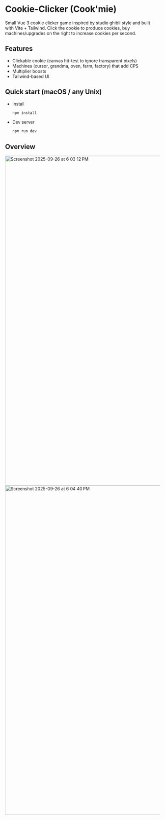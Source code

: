 # Cookie-Clicker (Cook'mie)

Small Vue 3 cookie clicker game inspired by studio ghibli style and built with Vite + Tailwind. Click the cookie to produce cookies, buy machines/upgrades on the right to increase cookies per second.

## Features
- Clickable cookie (canvas hit-test to ignore transparent pixels)
- Machines (cursor, grandma, oven, farm, factory) that add CPS
- Multiplier boosts
- Tailwind-based UI

## Quick start (macOS / any Unix)
- Install
  ```bash
  npm install
  ```
- Dev server
  ```bash
  npm run dev
  ```
## Overview
<img width="1780" height="1069" alt="Screenshot 2025-09-26 at 6 03 12 PM" src="https://github.com/user-attachments/assets/492f9977-1653-454a-b551-a0a4fc0c6b23" />

<img width="1779" height="1068" alt="Screenshot 2025-09-26 at 6 04 40 PM" src="https://github.com/user-attachments/assets/4bb814f2-28ba-464a-b6c1-c2d28f1c1bee" />
